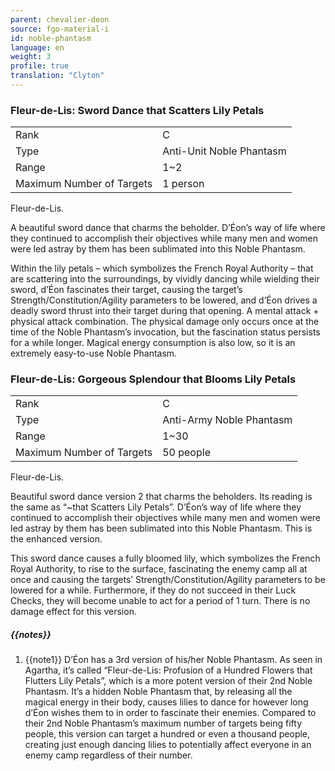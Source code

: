 ```yaml
---
parent: chevalier-deon
source: fgo-material-i
id: noble-phantasm
language: en
weight: 3
profile: true
translation: "Clyton"
---
```


### Fleur-de-Lis: Sword Dance that Scatters Lily Petals

<table>
  <tr><td>Rank</td><td>C</td></tr>
  <tr><td>Type</td><td>Anti-Unit Noble Phantasm</td></tr>
  <tr><td>Range</td><td>1~2</td></tr>
  <tr><td>Maximum Number of Targets</td><td>1 person</td></tr>
</table>

Fleur-de-Lis.

A beautiful sword dance that charms the beholder. D’Éon’s way of life where they continued to accomplish their objectives while many men and women were led astray by them has been sublimated into this Noble Phantasm.

Within the lily petals – which symbolizes the French Royal Authority – that are scattering into the surroundings, by vividly dancing while wielding their sword, d’Éon fascinates their target, causing the target’s Strength/Constitution/Agility parameters to be lowered, and d’Éon drives a deadly sword thrust into their target during that opening. A mental attack + physical attack combination. The physical damage only occurs once at the time of the Noble Phantasm’s invocation, but the fascination status persists for a while longer. Magical energy consumption is also low, so it is an extremely easy-to-use Noble Phantasm.


### Fleur-de-Lis: Gorgeous Splendour that Blooms Lily Petals

<table>
  <tr><td>Rank</td><td>C</td></tr>
  <tr><td>Type</td><td>Anti-Army Noble Phantasm</td></tr>
  <tr><td>Range</td><td>1~30</td></tr>
  <tr><td>Maximum Number of Targets</td><td>50 people</td></tr>
</table>

Fleur-de-Lis.

Beautiful sword dance version 2 that charms the beholders. Its reading is the same as “~that Scatters Lily Petals”. D’Éon’s way of life where they continued to accomplish their objectives while many men and women were led astray by them has been sublimated into this Noble Phantasm. This is the enhanced version.

This sword dance causes a fully bloomed lily, which symbolizes the French Royal Authority, to rise to the surface, fascinating the enemy camp all at once and causing the targets’ Strength/Constitution/Agility parameters to be lowered for a while. Furthermore, if they do not succeed in their Luck Checks, they will become unable to act for a period of 1 turn. There is no damage effect for this version.

##### {{notes}}

1. {{note1}} D’Éon has a 3rd version of his/her Noble Phantasm. As seen in Agartha, it’s called “Fleur-de-Lis: Profusion of a Hundred Flowers that Flutters Lily Petals”, which is a more potent version of their 2nd Noble Phantasm. It’s a hidden Noble Phantasm that, by releasing all the magical energy in their body, causes lilies to dance for however long d’Éon wishes them to in order to fascinate their enemies. Compared to their 2nd Noble Phantasm’s maximum number of targets being fifty people, this version can target a hundred or even a thousand people, creating just enough dancing lilies to potentially affect everyone in an enemy camp regardless of their number.
